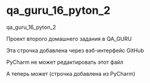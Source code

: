 # qa_guru_16_pyton_2
qa_guru_16_pyton_2

Проект второго домашнего задания в QA_GURU

Эта строчка добавлена через вэб-интерфейс GitHub

PyCharm не может редактировать этот файл

А теперь может (строчка добавлена из PyCharm)

